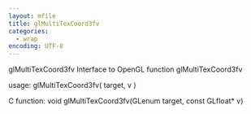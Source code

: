 ```yaml
---
layout: mfile
title: glMultiTexCoord3fv
categories:
  - wrap
encoding: UTF-8
---
```


glMultiTexCoord3fv  Interface to OpenGL function glMultiTexCoord3fv

usage:  glMultiTexCoord3fv( target, v )

C function:  void glMultiTexCoord3fv(GLenum target, const GLfloat\* v)